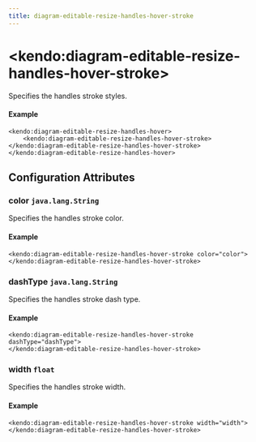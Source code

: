 ```yaml
---
title: diagram-editable-resize-handles-hover-stroke
---
```


# \<kendo:diagram-editable-resize-handles-hover-stroke\>

Specifies the handles stroke styles.

#### Example
    <kendo:diagram-editable-resize-handles-hover>
        <kendo:diagram-editable-resize-handles-hover-stroke></kendo:diagram-editable-resize-handles-hover-stroke>
    </kendo:diagram-editable-resize-handles-hover>

## Configuration Attributes

### color `java.lang.String`

Specifies the handles stroke color.

#### Example
    <kendo:diagram-editable-resize-handles-hover-stroke color="color">
    </kendo:diagram-editable-resize-handles-hover-stroke>

### dashType `java.lang.String`

Specifies the handles stroke dash type.

#### Example
    <kendo:diagram-editable-resize-handles-hover-stroke dashType="dashType">
    </kendo:diagram-editable-resize-handles-hover-stroke>

### width `float`

Specifies the handles stroke width.

#### Example
    <kendo:diagram-editable-resize-handles-hover-stroke width="width">
    </kendo:diagram-editable-resize-handles-hover-stroke>

